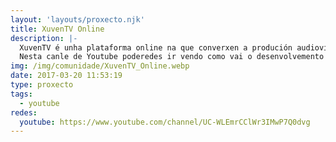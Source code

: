 ```yaml
---
layout: 'layouts/proxecto.njk'
title: XuvenTV Online
description: |-
  XuvenTV é unha plataforma online na que converxen a produción audiovisual, a mocidade, a rede e a lingua galega. Con XuvenTV queremos que a mocidade retome o contacto co audiovisual galego nun momento de crise dos medios convencionais.
  Nesta canle de Youtube poderedes ir vendo como vai o desenvolvemento deste proxecto, así como, acceder a contidos exclusivos e a todas as promos dos programas.
img: /img/comunidade/XuvenTV_Online.webp
date: 2017-03-20 11:53:19
type: proxecto
tags:
  - youtube
redes:
  youtube: https://www.youtube.com/channel/UC-WLEmrCClWr3IMwP7Q0dvg
---
```

